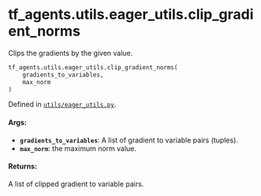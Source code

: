 <div itemscope itemtype="http://developers.google.com/ReferenceObject">
<meta itemprop="name" content="tf_agents.utils.eager_utils.clip_gradient_norms" />
<meta itemprop="path" content="Stable" />
</div>

# tf_agents.utils.eager_utils.clip_gradient_norms

Clips the gradients by the given value.

``` python
tf_agents.utils.eager_utils.clip_gradient_norms(
    gradients_to_variables,
    max_norm
)
```



Defined in [`utils/eager_utils.py`](https://github.com/tensorflow/agents/tree/master/tf_agents/utils/eager_utils.py).

<!-- Placeholder for "Used in" -->

#### Args:

* <b>`gradients_to_variables`</b>: A list of gradient to variable pairs (tuples).
* <b>`max_norm`</b>: the maximum norm value.


#### Returns:

A list of clipped gradient to variable pairs.